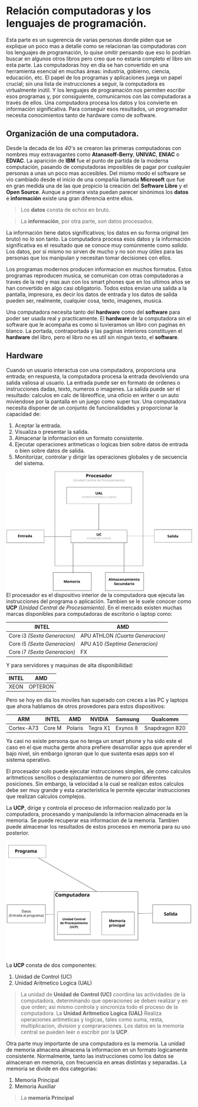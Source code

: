 # Relación computadoras y los lenguajes de programación.
Esta parte es un sugerencia de varias personas donde piden que se explique un poco mas a detalle como se relacionan las computadoras con los lenguajes de programación, lo quise omitir pensando que eso lo podrían buscar en algunos otros libros pero creo que no estaría completo el libro sin esta parte.
Las computadoras hoy en día se han convertido en una herramienta esencial en muchas áreas: industria, gobierno, ciencia, educación, etc. El papel de los programas y aplicaciones juega un papel crucial; sin una lista de instrucciones a seguir, la computadora es virtualmente inútil. Y los lenguajes de programación nos permiten escribir esos programas y, por consiguiente, comunicarnos con las computadoras a través de ellos.
Una computadora procesa los datos y los convierte en información significativa. Para conseguir esos resultados, un programador necesita conocimientos tanto de hardware como de software.

## Organización de una computadora.
Desde la decada de los *40's* se crearon las primeras computadoras con nombres muy extravagantes como **Atanasoff-Berry**, **UNIVAC**, **ENIAC** o **EDVAC**.
La aparición de **IBM** fue el punto de partida de la moderna computación, pasando de computadoras imposibles de pagar por cualquier personas a unas un poco mas accesibles. Del mismo modo el software se vio cambiado desde el inicio de una compañía llamada **Microsoft** que fue en gran medida una de las que propicio la creación del **Software Libre** y el **Open Source**.
Aunque a primera vista puedan parecer sinónimos los **datos** e **información** existe una gran diferencia entre ellos.

> Los **datos** consta de echos en bruto. 

> La **información**, por otra parte, son datos procesados.

La información tiene datos significativos; los datos en su forma original (en bruto) no lo son tanto. La computadora procesa esos datos y la información significativa es el resultado que se conoce muy comúnmente como *salida*.
Los datos, por si mismo no sirven de mucho y no son muy útiles para las personas que los manipulan y necesitan tomar decisiones con ellos.

Los programas modernos producen informacion en muchos formatos. Estos programas reproducen musica, se comunican con otras computadoras a traves de la red y mas aun con los smart phones que en los ultimos años se han convertido en algo casi obligatorio. Todos estos envian una salida a la pantalla, impresora, es decir los datos de entrada y los datos de salida pueden ser, realmente, cualquier cosa, texto, imagenes, musica.

Una computadora necesita tanto del **hardware** como del **software** para poder ser usada real y practicamente. El **hardware** de la computadora sin el software que le acompaña es como si tuvieramos un libro con paginas en blanco. La portada, contraportada y las paginas interiores constituyen el **hardware** del libro, pero el libro no es util sin ningun texto, el **software**.

## Hardware
Cuando un usuario interactua con una computadora, proporciona una entrada; en respuesta, la computadora procesa la entrada devolviendo una salida valiosa al usuario. La entrada puede ser en formato de ordenes o instrucciones dadas, texto, numeros o imagenes. La salida puede ser el resultado: calculos en calc de libreoffice, una oficio en writer o un auto miviendose por la pantalla en un juego como super tux. Una computadora necesita disponer de un conjunto de funcionalidades y proporcionar la capacidad de:

1. Aceptar la entrada.
2. Visualiza o presentar la salida.
3. Almacenar la informacion en un formato consistente.
4. Ejecutar operaciones aritmeticas o logicas bien sobre datos de entrada o bien sobre datos de salida.
5. Monitorizar, controlar y dirigir las operaciones globales y de secuencia del sistema.

![Vim](/Imagenes/Arquitectura/CPU.svg)
El procesador es el dispositivo interior de la computadora que ejecuta las instrucciones del programa o aplicación. Tambien se le suele conocer como **UCP** *(Unidad Central de Procesamiento)*. En el mercado existen muchas marcas disponibles para computadoras de escritorio o laptop como:

| **INTEL** | **AMD** |
| -- | -- |
| Core i3 *(Sexta Generacion)* | APU ATHLON *(Cuarta Generacion)* |
| Core i5 *(Sexta Generacion)* | APU A10 *(Septima Generacion)* |
| Core i7 *(Sexta Generacion)* | FX | 

Y para servidores y maquinas de alta disponibilidad:

| **INTEL** | **AMD** |
| -- | -- |
| XEON | OPTERON |

Pero se hoy en dia los moviles han superado con creces a las PC y laptops que ahora hablamos de otros provedores para estos dispositivos:

| **ARM** | **INTEL** | **AMD** | **NVIDIA** | **Samsung** | **Qualcomm** |
| -- | -- | -- | -- | -- | -- |
| Cortex-A73 | Core M | Polaris | Tegra X1 | Exynos 8 | Snapdragon 820 |

Ya casi no existe persona que no tenga un smart phone y ha sido este el caso en el que mucha gente ahora prefiere desarrollar apps que aprender el bajo nivel, sin embargo ignoran que lo que sustenta esas apps son el sistema operativo.

El procesador solo puede ejecutar instrucciones simples, ale como calculos aritmeticos sencillos o desplazamientos de numero por diferentes posiciones. Sin embargo, la velocidad a la cual se realizan estos calculos debe ser muy grande y esta caracteristica le permite ejecutar instrucciones que realizan calculos complejos.

La **UCP**, dirige y controla el proceso de informacion realizado por la computadora, procesando y manipulando la informacion almacenada en la memoria. Se puede recuperar esa informacion de la memoria. Tambien puede almacenar los resultados de estos procesos en memoria para su uso posterior.

![Procesamiento](/Imagenes/Arquitectura/Procesamiento.svg)
La **UCP** consta de dos componentes:

1. Unidad de Control (UC)
2. Unidad Aritmetico Logica (UAL)

> La unidad de **Unidad de Control (UC)** coordina las actividades de la computadora, determinando que operaciones se deben realizar y en que orden; asi mismo controla y sincroniza todo el proceso de la computadora.
> La **Unidad Aritmetico Logica (UAL)** Realiza operaciones aritmeticas y logicas, tales como suma, resta, multiplicacion, division y compraraciones. Los datos en la memoria central se pueden leer o escribir por la **UCP**.

Otra parte muy importante de una computadora es la memoria. La unidad de memoria almacena almacena la informacion en un formato logicamente consistente. Normalmente, tanto las instrucciones como los datos se almacenan en memoria, con frecuencia en areas distintas y separadas. La memoria se divide en dos categorias:

1. Memoria Principal
2. Memoria Auxiliar

> La **memoria Principal** 




